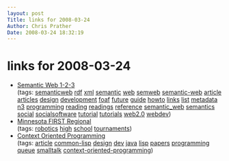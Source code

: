 ```yaml
---
layout: post
Title: links for 2008-03-24  
Author: Chris Prather
Date: 2008-03-24 18:32:19
---
```


# links for 2008-03-24
<ul class="delicious">
	<li>
		<div class="delicious-link"><a href="http://www.disobey.com/detergent/2002/sw123/">Semantic Web 1-2-3</a></div>
		<div class="delicious-tags">(tags: <a href="http://del.icio.us/perigrin/semanticweb">semanticweb</a> <a href="http://del.icio.us/perigrin/rdf">rdf</a> <a href="http://del.icio.us/perigrin/xml">xml</a> <a href="http://del.icio.us/perigrin/semantic">semantic</a> <a href="http://del.icio.us/perigrin/web">web</a> <a href="http://del.icio.us/perigrin/semweb">semweb</a> <a href="http://del.icio.us/perigrin/semantic-web">semantic-web</a> <a href="http://del.icio.us/perigrin/article">article</a> <a href="http://del.icio.us/perigrin/articles">articles</a> <a href="http://del.icio.us/perigrin/design">design</a> <a href="http://del.icio.us/perigrin/development">development</a> <a href="http://del.icio.us/perigrin/foaf">foaf</a> <a href="http://del.icio.us/perigrin/future">future</a> <a href="http://del.icio.us/perigrin/guide">guide</a> <a href="http://del.icio.us/perigrin/howto">howto</a> <a href="http://del.icio.us/perigrin/links">links</a> <a href="http://del.icio.us/perigrin/list">list</a> <a href="http://del.icio.us/perigrin/metadata">metadata</a> <a href="http://del.icio.us/perigrin/n3">n3</a> <a href="http://del.icio.us/perigrin/programming">programming</a> <a href="http://del.icio.us/perigrin/reading">reading</a> <a href="http://del.icio.us/perigrin/readings">readings</a> <a href="http://del.icio.us/perigrin/reference">reference</a> <a href="http://del.icio.us/perigrin/semantic_web">semantic_web</a> <a href="http://del.icio.us/perigrin/semantics">semantics</a> <a href="http://del.icio.us/perigrin/social">social</a> <a href="http://del.icio.us/perigrin/socialsoftware">socialsoftware</a> <a href="http://del.icio.us/perigrin/tutorial">tutorial</a> <a href="http://del.icio.us/perigrin/tutorials">tutorials</a> <a href="http://del.icio.us/perigrin/web2.0">web2.0</a> <a href="http://del.icio.us/perigrin/webdev">webdev</a>)</div>
	</li>
	<li>
		<div class="delicious-link"><a href="http://www.mnfirstregional.org/index.html">Minnesota FIRST Regional</a></div>
		<div class="delicious-tags">(tags: <a href="http://del.icio.us/perigrin/robotics">robotics</a> <a href="http://del.icio.us/perigrin/high">high</a> <a href="http://del.icio.us/perigrin/school">school</a> <a href="http://del.icio.us/perigrin/tournaments">tournaments</a>)</div>
	</li>
	<li>
		<div class="delicious-link"><a href="http://www.jot.fm/issues/issue_2008_03/article4/">Context Oriented Programming</a></div>
		<div class="delicious-tags">(tags: <a href="http://del.icio.us/perigrin/article">article</a> <a href="http://del.icio.us/perigrin/common-lisp">common-lisp</a> <a href="http://del.icio.us/perigrin/design">design</a> <a href="http://del.icio.us/perigrin/dev">dev</a> <a href="http://del.icio.us/perigrin/java">java</a> <a href="http://del.icio.us/perigrin/lisp">lisp</a> <a href="http://del.icio.us/perigrin/papers">papers</a> <a href="http://del.icio.us/perigrin/programming">programming</a> <a href="http://del.icio.us/perigrin/queue">queue</a> <a href="http://del.icio.us/perigrin/smalltalk">smalltalk</a> <a href="http://del.icio.us/perigrin/context-oriented-programming">context-oriented-programming</a>)</div>
	</li>
</ul>

